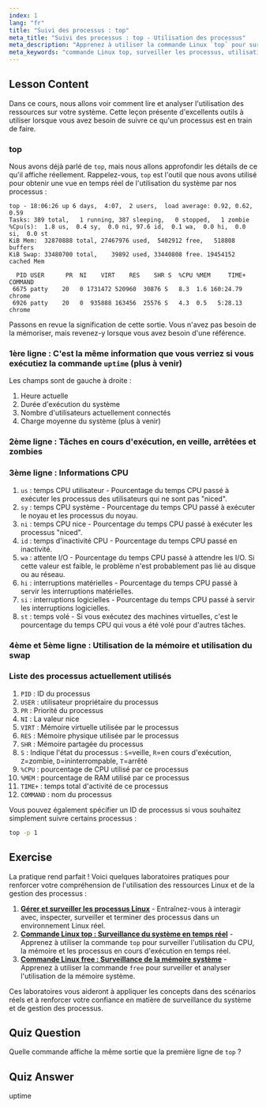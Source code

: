 ```yaml
---
index: 1
lang: "fr"
title: "Suivi des processus : top"
meta_title: "Suivi des processus : top - Utilisation des processus"
meta_description: "Apprenez à utiliser la commande Linux `top` pour surveiller les ressources système et suivre les processus. Comprenez les détails du CPU, de la mémoire et des processus pour l'analyse des performances."
meta_keywords: "commande Linux top, surveiller les processus, utilisation du système, performances Linux, débutant, tutoriel, guide"
---
```


## Lesson Content

Dans ce cours, nous allons voir comment lire et analyser l'utilisation des ressources sur votre système. Cette leçon présente d'excellents outils à utiliser lorsque vous avez besoin de suivre ce qu'un processus est en train de faire.

### top

Nous avons déjà parlé de `top`, mais nous allons approfondir les détails de ce qu'il affiche réellement. Rappelez-vous, `top` est l'outil que nous avons utilisé pour obtenir une vue en temps réel de l'utilisation du système par nos processus :

```plaintext
top - 18:06:26 up 6 days,  4:07,  2 users,  load average: 0.92, 0.62, 0.59
Tasks: 389 total,   1 running, 387 sleeping,   0 stopped,   1 zombie
%Cpu(s):  1.8 us,  0.4 sy,  0.0 ni, 97.6 id,  0.1 wa,  0.0 hi,  0.0 si,  0.0 st
KiB Mem:  32870888 total, 27467976 used,  5402912 free,   518808 buffers
KiB Swap: 33480700 total,    39892 used, 33440808 free. 19454152 cached Mem

  PID USER      PR  NI    VIRT    RES    SHR S  %CPU %MEM     TIME+ COMMAND
 6675 patty    20   0 1731472 520960  30876 S   8.3  1.6 160:24.79 chrome
 6926 patty    20   0  935888 163456  25576 S   4.3  0.5   5:28.13 chrome
```

Passons en revue la signification de cette sortie. Vous n'avez pas besoin de la mémoriser, mais revenez-y lorsque vous avez besoin d'une référence.

### 1ère ligne : C'est la même information que vous verriez si vous exécutiez la commande `uptime` (plus à venir)

Les champs sont de gauche à droite :

1. Heure actuelle
2. Durée d'exécution du système
3. Nombre d'utilisateurs actuellement connectés
4. Charge moyenne du système (plus à venir)

### 2ème ligne : Tâches en cours d'exécution, en veille, arrêtées et zombies

### 3ème ligne : Informations CPU

1. `us` : temps CPU utilisateur - Pourcentage du temps CPU passé à exécuter les processus des utilisateurs qui ne sont pas "niced".
2. `sy` : temps CPU système - Pourcentage du temps CPU passé à exécuter le noyau et les processus du noyau.
3. `ni` : temps CPU nice - Pourcentage du temps CPU passé à exécuter les processus "niced".
4. `id` : temps d'inactivité CPU - Pourcentage du temps CPU passé en inactivité.
5. `wa` : attente I/O - Pourcentage du temps CPU passé à attendre les I/O. Si cette valeur est faible, le problème n'est probablement pas lié au disque ou au réseau.
6. `hi` : interruptions matérielles - Pourcentage du temps CPU passé à servir les interruptions matérielles.
7. `si` : interruptions logicielles - Pourcentage du temps CPU passé à servir les interruptions logicielles.
8. `st` : temps volé - Si vous exécutez des machines virtuelles, c'est le pourcentage du temps CPU qui vous a été volé pour d'autres tâches.

### 4ème et 5ème ligne : Utilisation de la mémoire et utilisation du swap

### Liste des processus actuellement utilisés

1. `PID` : ID du processus
2. `USER` : utilisateur propriétaire du processus
3. `PR` : Priorité du processus
4. `NI` : La valeur nice
5. `VIRT` : Mémoire virtuelle utilisée par le processus
6. `RES` : Mémoire physique utilisée par le processus
7. `SHR` : Mémoire partagée du processus
8. `S` : Indique l'état du processus : `S`=veille, `R`=en cours d'exécution, `Z`=zombie, `D`=ininterrompable, `T`=arrêté
9. `%CPU` : pourcentage de CPU utilisé par ce processus
10. `%MEM` : pourcentage de RAM utilisé par ce processus
11. `TIME+` : temps total d'activité de ce processus
12. `COMMAND` : nom du processus

Vous pouvez également spécifier un ID de processus si vous souhaitez simplement suivre certains processus :

```bash
top -p 1
```

## Exercise

La pratique rend parfait ! Voici quelques laboratoires pratiques pour renforcer votre compréhension de l'utilisation des ressources Linux et de la gestion des processus :

1. **[Gérer et surveiller les processus Linux](https://labex.io/fr/labs/comptia-manage-and-monitor-linux-processes-590864)** - Entraînez-vous à interagir avec, inspecter, surveiller et terminer des processus dans un environnement Linux réel.
2. **[Commande Linux top : Surveillance du système en temps réel](https://labex.io/fr/labs/linux-linux-top-command-real-time-system-monitoring-388500)** - Apprenez à utiliser la commande `top` pour surveiller l'utilisation du CPU, la mémoire et les processus en cours d'exécution en temps réel.
3. **[Commande Linux free : Surveillance de la mémoire système](https://labex.io/fr/labs/linux-linux-free-command-monitoring-system-memory-388496)** - Apprenez à utiliser la commande `free` pour surveiller et analyser l'utilisation de la mémoire système.

Ces laboratoires vous aideront à appliquer les concepts dans des scénarios réels et à renforcer votre confiance en matière de surveillance du système et de gestion des processus.

## Quiz Question

Quelle commande affiche la même sortie que la première ligne de `top` ?

## Quiz Answer

uptime

